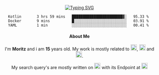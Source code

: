 <div align="center">  
  
[![Typing SVG](https://readme-typing-svg.herokuapp.com?font=Monaco&color=%23D3F5F7&size=29&center=true&vCenter=true&width=900&height=135&lines=Welcome;I'm+Moritz;I'm+15;I'm+from+Germany)](https://git.io/typing-svg)

<!--START_SECTION:waka-->
```text
Kotlin       3 hrs 59 mins   ███████████████████████▓░   95.33 % 
Docker       9 mins          █░░░░░░░░░░░░░░░░░░░░░░░░   03.91 % 
YAML         1 min           ░░░░░░░░░░░░░░░░░░░░░░░░░   00.41 % 
```
<!--END_SECTION:waka-->


#### About Me
I'm **Moritz** and i am **15** years old. My work is mostly related to 	<img src="https://img.shields.io/badge/docker-D3F5F7?style=for-the-badge&logo=docker&logoColor=red" height="20"/>, <img src="https://img.shields.io/badge/kotlin-D3F5F7?style=for-the-badge&logo=kotlin&logoColor=red" height="20"/> and <img src="https://img.shields.io/badge/Gradle-D3F5F7?style=for-the-badge&logo=Gradle&logoColor=red" height="20"/>.

My search query's are mostly written on <img src="https://img.shields.io/badge/Edge-D3F5F7?style=for-the-badge&logo=Microsoft-edge&logoColor=red" height="20"/> with its Endpoint at <img src="https://img.shields.io/badge/google-D3F5F7?style=for-the-badge&logo=google&logoColor=red" height="20"/>

</div>
  
